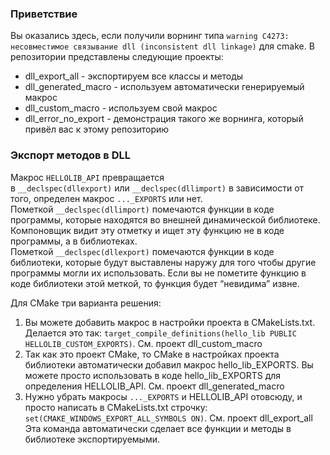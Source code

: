### Приветствие

Вы оказались здесь, если получили ворнинг типа `warning C4273: несовместимое связывание dll (inconsistent dll linkage)` для cmake.
В репозитории представлены следующие проекты:
* dll_export_all - экспортируем все классы и методы
* dll_generated_macro - используем автоматически генерируемый макрос
* dll_custom_macro - используем свой макрос
* dll_error_no_export - демонстрация такого же ворнинга, который привёл вас к этому репозиторию

### Экспорт методов в DLL
Макрос `HELLOLIB_API` превращается в `__declspec(dllexport)` или `__declspec(dllimport)` в зависимости от того, определен макрос `..._EXPORTS` или нет.
Пометкой `__declspec(dllimport)` помечаются функции в коде программы, которые находятся во внешней динамической библиотеке. Компоновщик видит эту отметку и ищет эту функцию не в коде программы, а в библиотеках.  
Пометкой `__declspec(dllexport)` помечаются функции в коде библиотеки, которые будут выставлены наружу для того чтобы другие программы могли их использовать. Если вы не пометите функцию в коде библиотеки этой меткой, то функция будет “невидима” извне. 

Для CMake три варианта решения:

1. Вы можете добавить макрос в настройки проекта в CMakeLists.txt. Делается это так:
`target_compile_definitions(hello_lib PUBLIC HELLOLIB_CUSTOM_EXPORTS)`. См. проект dll_custom_macro
2. Так как это проект CMake, то CMake в настройках проекта библиотеки автоматически добавил макрос hello_lib_EXPORTS. Вы можете просто использовать в коде hello_lib_EXPORTS для определения HELLOLIB_API. См. проект dll_generated_macro
3. Нужно убрать макросы `..._EXPORTS` и HELLOLIB_API отовсюду, и просто написать в CMakeLists.txt строчку:
`set(CMAKE_WINDOWS_EXPORT_ALL_SYMBOLS ON)`. См. проект dll_export_all
Эта команда автоматически сделает все функции и методы в библиотеке экспортируемыми.